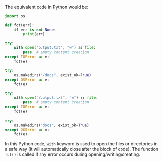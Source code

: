  The equivalent code in Python would be:

```python
import os

def fct(err):
    if err is not None:
        print(err)

try:
    with open("output.txt", "w") as file:
        pass  # empty content creation
except IOError as e:
    fct(e)
    
try:
    os.makedirs("/docs", exist_ok=True)
except OSError as e:
    fct(e)

try:
    with open("/output.txt", "w") as file:
        pass  # empty content creation
except IOError as e:
    fct(e)
    
try:
    os.makedirs("docs", exist_ok=True)
except OSError as e:
    fct(e)
```
In this Python code, `with` keyword is used to open the files or directories in a safe way (it will automatically close after the block of code). The function `fct()` is called if any error occurs during opening/writing/creating.
